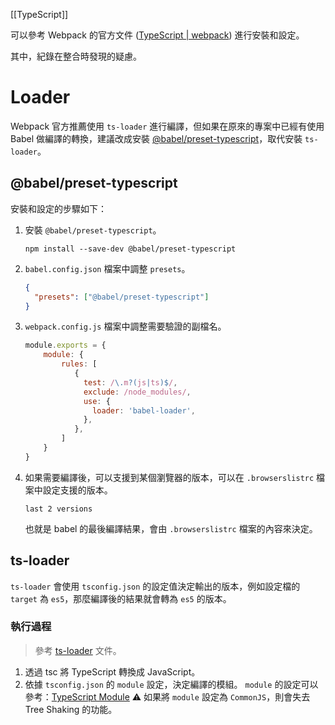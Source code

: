 [[TypeScript]]

可以參考 Webpack 的官方文件 ([TypeScript | webpack](https://webpack.js.org/guides/typescript/)) 進行安裝和設定。

其中，紀錄在整合時發現的疑慮。

# Loader
Webpack 官方推薦使用 `ts-loader` 進行編譯，但如果在原來的專案中已經有使用 Babel 做編譯的轉換，建議改成安裝 [@babel/preset-typescript](https://babeljs.io/docs/en/babel-preset-typescript)，取代安裝 `ts-loader`。

## @babel/preset-typescript
安裝和設定的步驟如下：
1. 安裝 `@babel/preset-typescript`。
	```shell
	npm install --save-dev @babel/preset-typescript
	```

2. `babel.config.json` 檔案中調整 `presets`。
	```json
	{
	  "presets": ["@babel/preset-typescript"]
	}
	```

3. `webpack.config.js` 檔案中調整需要驗證的副檔名。
	```js
	module.exports = {
		module: {
			rules: [
			   {
		         test: /\.m?(js|ts)$/,
		         exclude: /node_modules/,
		         use: {
		           loader: 'babel-loader',
		         },
		       },
			]
		}
	}
	```

4. 如果需要編譯後，可以支援到某個瀏覽器的版本，可以在 `.browserslistrc` 檔案中設定支援的版本。
	```
	last 2 versions
	```
	
	也就是 babel 的最後編譯結果，會由 `.browserslistrc` 檔案的內容來決定。

## ts-loader
`ts-loader` 會使用 `tsconfig.json` 的設定值決定輸出的版本，例如設定檔的 `target` 為 `es5`，那麼編譯後的結果就會轉為 `es5` 的版本。

### 執行過程
> 參考 [ts-loader](https://webpack.js.org/guides/typescript/#loader) 文件。

1. 透過 tsc 將 TypeScript 轉換成 JavaScript。
2. 依據 `tsconfig.json` 的 `module` 設定，決定編譯的模組。
	`module` 的設定可以參考：[TypeScript Module](https://www.typescriptlang.org/tsconfig#module)
	⚠ 如果將 `module` 設定為 `CommonJS`，則會失去 Tree Shaking 的功能。


